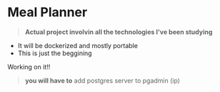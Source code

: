 # Meal Planner

> **Actual project involvin all the technologies I've been studying**

- It will be dockerized and mostly portable
- This is just the beggining

Working on it!!

> **you will have to** add postgres server to pgadmin (ip)
